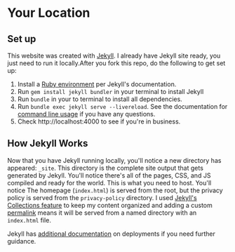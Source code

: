# Your Location

## Set up
This website was created with [Jekyll](https://jekyllrb.com/docs/). I already have Jekyll site ready, you just need to run it locally.After you fork this repo, do the following to get set up:

1. Install a [Ruby environment](https://jekyllrb.com/docs/installation/) per Jekyll's documentation. 
2. Run `gem install jekyll bundler` in your terminal to install Jekyll
3. Run `bundle` in your to terminal to install all dependencies. 
4. Run `bundle exec jekyll serve --livereload`. See the documentation for [command line usage](https://jekyllrb.com/docs/usage/) if you have any questions. 
5. Check http://localhost:4000 to see if you're in business. 

## How Jekyll Works
Now that you have Jekyll running locally, you'll notice a new directory has appeared: `_site`. This directory is the complete site output that gets generated by Jekyll. You'll notice there's all of the pages, CSS, and JS compiled and ready for the world. This is what you need to host. You'll notice The homepage (`index.html`) is served from the root, but the privacy policy is served from the `privacy-policy` directory. I used [Jekyll's Collections feature](https://jekyllrb.com/docs/collections/) to keep my content organized and adding a custom [permalink](https://jekyllrb.com/docs/permalinks/) means it will be served from a named directory with an `index.html` file. 

Jekyll has [additional documentation](https://jekyllrb.com/docs/deployment/) on deployments if you need further guidance. 

